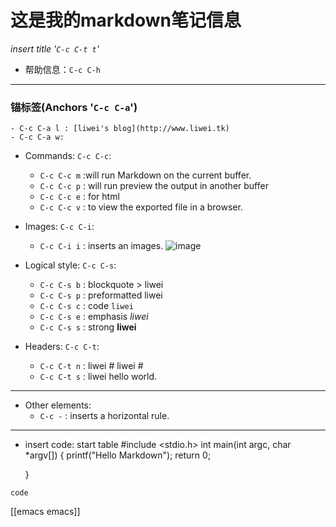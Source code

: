 这是我的markdown笔记信息
==========

*insert title '`C-c C-t t`'*

* 帮助信息：`C-c C-h`


* * * * *

### 锚标签(Anchors '`C-c C-a`') ###
	- C-c C-a l : [liwei's blog](http://www.liwei.tk)
	- C-c C-a w: 

* Commands: `C-c C-c`:
	- `C-c C-c m` :will run Markdown on the current buffer.
	- `C-c C-c p` : will run preview the output in another buffer
	- `C-c C-c e` : for html
	- `C-c C-c v` : to view the exported file in a browser.
	
* Images: `C-c C-i`:
	- `C-c C-i i` : inserts an images. ![image](image1.jpg)
	
* Logical style: `C-c C-s`:
	- `C-c C-s b` : blockquote > liwei
	- `C-c C-s p` : preformatted     liwei    
	- `C-c C-s c` : code `liwei`
	- `C-c C-s e` : emphasis *liwei*
	- `C-c C-s s` : strong **liwei**
	
* Headers: `C-c C-t`:
	- `C-c C-t n` : liwei # liwei #
	- `C-c C-t s` : liwei hello world.
----------

* Other elements:
	- `C-c -` : inserts a horizontal rule.
	
* * * * *

* insert code: start table
    #include <stdio.h>
    int main(int argc, char *argv[])
    {
	  printf("Hello Markdown");
	  return 0;
	  
    }


`code`


[[emacs emacs]]


